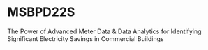 # MSBPD22S
The Power of Advanced Meter Data &amp; Data Analytics for Identifying  Significant Electricity Savings in Commercial Buildings
